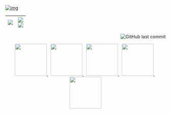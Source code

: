 [![img](https://github.com/jim60105/jim60105/raw/master/pic/banner.png)](https://blog.maki0419.com/2020/03/niz-atom68-micro82.html) 

|<a href="https://github.com/jim60105"><img src="https://github.com/jim60105/jim60105/raw/master/pic/metrics/base-metrics.svg" /></a>|<a href="https://github.com/jim60105?tab=repositories"><img src="https://github.com/jim60105/jim60105/raw/master/pic/metrics/activity-metrics.svg" /><br><img src="https://github.com/jim60105/jim60105/raw/master/pic/metrics/habits-metrics.svg" /></a>|
|---|---|

<p align='right'>
<img alt="GitHub last commit" src="https://img.shields.io/github/last-commit/jim60105/jim60105?label=Last%20Update&style=flat-square">
</p>

<p align='center'>
    <a href="http://blog.maki0419.com" target="_blank" rel="noopener noreferrer">
        <img src="https://github.com/jim60105/jim60105/raw/master/pic/social/blogger.png" width="100px" alt="">
    </a>&nbsp;
    <a href="https://www.facebook.com/jim60105/" target="_blank" rel="noopener noreferrer">
        <img src="https://github.com/jim60105/jim60105/raw/master/pic/social/facebook.png" width="100px" alt="">
    </a>&nbsp;
    <a href="https://github.com/jim60105" target="_blank" rel="noopener noreferrer">
        <img src="https://github.com/jim60105/jim60105/raw/master/pic/social/github.png" width="100px" alt="">
    </a>&nbsp;
    <a href="https://twitter.com/jim60105" target="_blank" rel="noopener noreferrer">
        <img src="https://github.com/jim60105/jim60105/raw/master/pic/social/twitter.png" width="100px" alt="">
    </a>&nbsp;
    <a href="https://www.plurk.com/jim60105" target="_blank" rel="noopener noreferrer">
        <img src="https://github.com/jim60105/jim60105/raw/master/pic/social/plurk.png" width="100px" alt="">
    </a>
</p>
